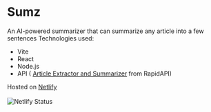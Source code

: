 # Sumz

An AI-powered summarizer that can summarize any article into a few sentences
Technologies used:

- Vite 
- React
- Node.js
- API ( [Article Extractor and Summarizer](https://rapidapi.com/restyler/api/article-extractor-and-summarizer) from RapidAPI)

Hosted on [Netlify](https://app.netlify.com/sites/summarizeart/deploys)
<br><br>
![Netlify Status](https://api.netlify.com/api/v1/badges/fe0ff399-dccd-4944-a241-186875126925/deploy-status)
